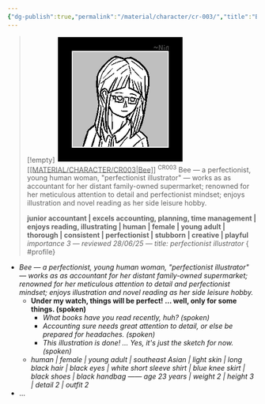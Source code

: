 ```yaml
---
{"dg-publish":true,"permalink":"/material/character/cr-003/","title":"Bee","tags":["-character"]}
---
```


>[!empty]
> ![RESOURCE/ASSET/ICON/CR003.png|icon](/img/user/RESOURCE/ASSET/ICON/CR003.png) <u class="title">[[MATERIAL/CHARACTER/CR003\|Bee]]</u> <sup class="title">CR003</sup> <b class="title"> </b>
> Bee — a perfectionist, young human woman, "perfectionist illustrator" — works as as accountant for her distant family-owned supermarket; renowned for her meticulous attention to detail and perfectionist mindset; enjoys illustration and novel reading as her side leisure hobby.
> 
> <b>junior accountant | excels accounting, planning, time management | enjoys reading, illustrating | human | female | young adult | thorough | consistent | perfectionist | stubborn | creative | playful</b>
> <i class="small">importance 3 — reviewed 28/06/25 — title: perfectionist illustrator</i>
{ #profile}


- *Bee — a perfectionist, young human woman, "perfectionist illustrator" — works as as accountant for her distant family-owned supermarket; renowned for her meticulous attention to detail and perfectionist mindset; enjoys illustration and novel reading as her side leisure hobby.*
	- **Under my watch, things will be perfect! … well, only for some things. (spoken)**
		- *What books have you read recently, huh? (spoken)*
		- *Accounting sure needs great attention to detail, or else be prepared for headaches. (spoken)*
		- *This illustration is done! … Yes, it's just the sketch for now. (spoken)*
	- *human | female | young adult | southeast Asian | light skin | long black hair | black eyes | white short sleeve shirt | blue knee skirt | black shoes | black handbag —— age 23 years | weight 2 | height 3 | detail 2 | outfit 2*
- ...